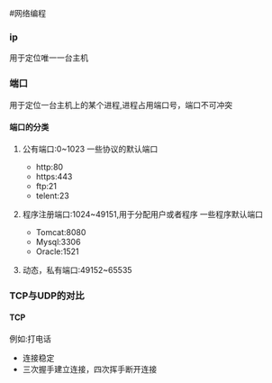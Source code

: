 #网络编程

### ip
用于定位唯一一台主机

### 端口
用于定位一台主机上的某个进程,进程占用端口号，端口不可冲突

#### 端口的分类

1. 公有端口:0~1023
一些协议的默认端口
    + http:80
    + https:443
    + ftp:21
    + telent:23
2. 程序注册端口:1024~49151,用于分配用户或者程序
一些程序默认端口
    + Tomcat:8080
    + Mysql:3306
    + Oracle:1521

3. 动态，私有端口:49152~65535

 
 ### TCP与UDP的对比
 
 #### TCP
 
 例如:打电话
 
 + 连接稳定
 + 三次握手建立连接，四次挥手断开连接
 
 